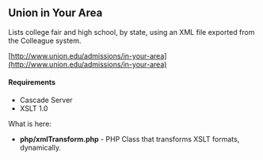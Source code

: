 ## Union in Your Area ##

Lists college fair and high school, by state, using an XML file exported from the Colleague system.

[http://www.union.edu/admissions/in-your-area](http://www.union.edu/admissions/in-your-area)

#### Requirements ####

* Cascade Server
* XSLT 1.0

What is here:

* **php/xmlTransform.php** - PHP Class that transforms XSLT formats, dynamically.
